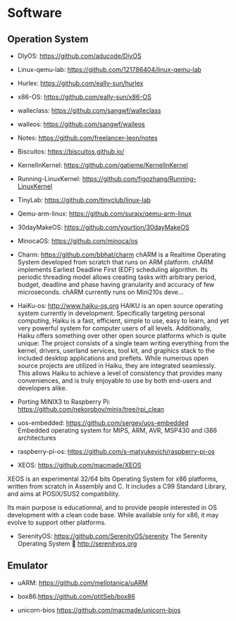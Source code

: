 # Software



## Operation System

- DIyOS:  https://github.com/aducode/DiyOS
- Linux-qemu-lab:  https://github.com/121786404/linux-qemu-lab
- Hurlex: https://github.com/eally-sun/hurlex
- x86-OS: https://github.com/eally-sun/x86-OS
- walleclass: https://github.com/sangwf/walleclass
- walleos: https://github.com/sangwf/walleos
- Notes: https://github.com/freelancer-leon/notes
- Biscuitos: https://biscuitos.github.io/
- KernelInKernel: https://github.com/gatieme/KernelInKernel
- Running-LinuxKernel: https://github.com/figozhang/Running-LinuxKernel
- TinyLab: https://github.com/tinyclub/linux-lab
- Qemu-arm-linux: https://github.com/surajx/qemu-arm-linux
- 30dayMakeOS: https://github.com/yourtion/30dayMakeOS
- MinocaOS:  https://github.com/minoca/os
- Charm:  https://github.com/bbhat/charm
  chARM is a Realtime Operating System developed from scratch that runs on ARM platform. chARM implements Earliest Deadline First (EDF) scheduling algorithm. Its periodic threading model allows creating tasks with arbitrary period, budget, deadline and phase having granularity and accuracy of few microseconds. chARM currently runs on Mini210s deve…

- HaiKu-os:  http://www.haiku-os.org
  HAIKU is an open source operating system currently in development. Specifically targeting personal computing, Haiku is a fast, efficient, simple to use, easy to learn, and yet very powerful system for computer users of all levels. Additionally, Haiku offers something over other open source platforms which is quite unique: The project consists of a single team writing everything from the kernel, drivers, userland services, tool kit, and graphics stack to the included desktop applications and preflets. While numerous open source projects are utilized in Haiku, they are integrated seamlessly. This allows Haiku to achieve a level of consistency that provides many conveniences, and is truly enjoyable to use by both end-users and developers alike.

- Porting MINIX3 to Raspberry Pi:  https://github.com/nekorobov/minix/tree/rpi_clean
- uos-embedded: https://github.com/sergev/uos-embedded  
   Embedded operating system for MIPS, ARM, AVR, MSP430 and i386 architectures
- raspberry-pi-os: 
   https://github.com/s-matyukevich/raspberry-pi-os

- XEOS: 
  https://github.com/macmade/XEOS 
  
XEOS is an experimental 32/64 bits Operating System for x86 platforms, written from scratch in Assembly and C.
It includes a C99 Standard Library, and aims at POSIX/SUS2 compatibility.

Its main purpose is educationnal, and to provide people interested in OS development with a clean code base.
While available only for x86, it may evolve to support other platforms.

- SerenityOS: https://github.com/SerenityOS/serenity 
The Serenity Operating System 🐞 http://serenityos.org

## Emulator

- uARM: https://github.com/mellotanica/uARM

- box86:https://github.com/ptitSeb/box86

- unicorn-bios 
  https://github.com/macmade/unicorn-bios

